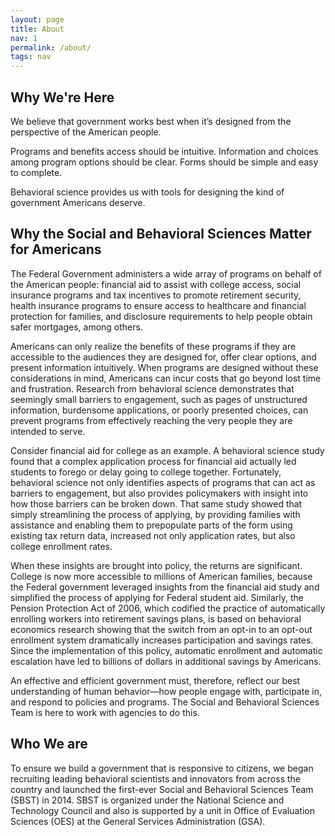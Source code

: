 ```yaml
---
layout: page
title: About
nav: 1
permalink: /about/
tags: nav
---
```


## Why We're Here

We believe that government works best when it’s designed from the perspective of the American people.

Programs and benefits access should be intuitive. Information and choices among program options should be clear. Forms should be simple and easy to complete.

Behavioral science provides us with tools for designing the kind of government Americans deserve.

## Why the Social and Behavioral Sciences Matter for Americans

The Federal Government administers a wide array of programs on behalf of the American people: financial aid to assist with college access, social insurance programs and tax incentives to promote retirement security, health insurance programs to ensure access to healthcare and financial protection for families, and disclosure requirements to help people obtain safer mortgages, among others. 

Americans can only realize the benefits of these programs if they are accessible to the audiences they are designed for, offer clear options, and present information intuitively. When programs are designed without these considerations in mind, Americans can incur costs that go beyond lost time and frustration. Research from behavioral science demonstrates that seemingly small barriers to engagement, such as pages of unstructured information, burdensome applications, or poorly presented choices, can prevent programs from effectively reaching the very people they are intended to serve. 

Consider financial aid for college as an example. A behavioral science study found that a complex application process for financial aid actually led students to forego or delay going to college together. Fortunately, behavioral science not only identifies aspects of programs that can act as barriers to engagement, but also provides policymakers with insight into how those barriers can be broken down. That same study showed that simply streamlining the process of applying, by providing families with assistance and enabling them to prepopulate parts of the form using existing tax return data, increased not only application rates, but also college enrollment rates. 

When these insights are brought into policy, the returns are significant. College is now more accessible to millions of American families, because the Federal government leveraged insights from the financial aid study and simplified the process of applying for Federal student aid.  Similarly, the Pension Protection Act of 2006, which codified the practice of automatically enrolling workers into retirement savings plans, is based on behavioral economics research showing that the switch from an opt-in to an opt-out enrollment system dramatically increases participation and savings rates.  Since the implementation of this policy, automatic enrollment and automatic escalation have led to billions of dollars in additional savings by Americans.

An effective and efficient government must, therefore, reflect our best understanding of human behavior—how people engage with, participate in, and respond to policies and programs. The Social and Behavioral Sciences Team is here to work with agencies to do this. 

## Who We are

To ensure we build a government that is responsive to citizens, we began recruiting leading behavioral scientists and innovators from across the country and launched the first-ever Social and Behavioral Sciences Team (SBST) in 2014. SBST is organized under the National Science and Technology Council and also is supported by a unit in Office of Evaluation Sciences (OES) at the General Services Administration (GSA). 
